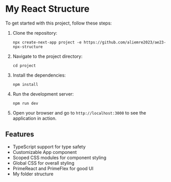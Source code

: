 # My React Structure

To get started with this project, follow these steps:

1. Clone the repository:
   ```
   npx create-next-app project -e https://github.com/aliemre2023/ae23-npx-structure
   ```

2. Navigate to the project directory:
   ```
   cd project
   ```

3. Install the dependencies:
   ```
   npm install
   ```

4. Run the development server:
   ```
   npm run dev
   ```

5. Open your browser and go to `http://localhost:3000` to see the application in action.

## Features

- TypeScript support for type safety
- Customizable App component
- Scoped CSS modules for component styling
- Global CSS for overall styling
- PrimeReact and PrimeFlex for good UI
- My folder structure
